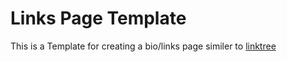 # Links Page Template
This is a Template for creating a bio/links page similer to [linktree](https://linktr.ee)
